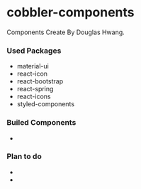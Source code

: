 # cobbler-components

Components Create By Douglas Hwang.

### Used Packages
- material-ui
- react-icon
- react-bootstrap
- react-spring
- react-icons
- styled-components


### Builed Components
- <GoogleReviewSimple />


### Plan to do
- <NavBar />
- <Footer />
